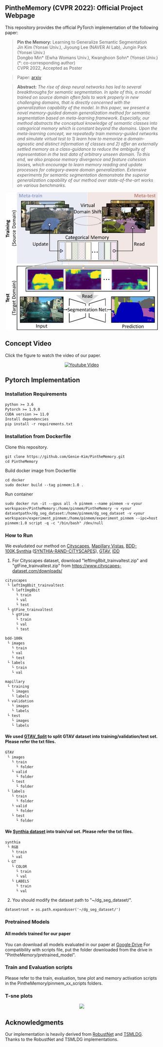 ## PintheMemory (CVPR 2022): Official Project Webpage
This repository provides the official PyTorch implementation of the following paper:
> **Pin the Memory:** Learning to Generalize Semantic Segmentation<br>
> Jin Kim (Yonsei Univ.), Jiyoung Lee (NAVER AI Lab), Jungin Park (Yonsei Univ.)<br>
> Dongbo Min* (Ewha Womans Univ.), Kwanghoon Sohn* (Yonsei Univ.) (*: co-corresponding author)<br>
> CVPR 2022, Accepted as Poster<br>

> Paper: [arxiv](https://arxiv.org/abs/2204.03609)<br>

> **Abstract:** 
*The rise of deep neural networks has led to several breakthroughs for semantic segmentation.
In spite of this, a model trained on source domain often fails to work properly in new challenging domains, that is directly concerned with the generalization capability of the model. 
In this paper, we present a novel memory-guided domain generalization method for semantic segmentation based on meta-learning framework.
Especially, our method abstracts the conceptual knowledge of semantic classes into categorical memory which is constant beyond the domains.
Upon the meta-learning concept, we repeatedly train memory-guided networks and simulate virtual test to 1) learn how to memorize a domain-agnostic and distinct information of classes and 2) offer an externally settled memory as a class-guidance to reduce the ambiguity of representation in the test data of arbitrary unseen domain.
To this end, we also propose memory divergence and feature cohesion losses, which encourage to learn memory reading and update processes for category-aware domain generalization.
Extensive experiments for semantic segmentation demonstrate the superior generalization capability of our method over state-of-the-art works on various benchmarks.*<br>

<p align="center">
  <img src="assets/fig1.png" width="500"/>
</p>

## Concept Video
Click the figure to watch the video of our paper.

<p align="center">
  <a href="https://youtu.be/LlEdudHMLII"><img src="assets/fig2.png" alt="Youtube Video"></a><br>
</p>

## Pytorch Implementation

### Installation Requirements
```
python >= 3.6
Pytorch >= 1.9.0
CUDA version >= 11.0
Install dependencies
pip install -r requirements.txt
```

### Installation from Dockerfile
Clone this repository.
```
git clone https://github.com/Genie-Kim/PintheMemory.git
cd PintheMemory
```
Build docker image from Dockerfile
```
cd docker
sudo docker build --tag pinmem:1.0 .
```
Run container
```
sudo docker run -it --gpus all -h pinmem --name pinmem -v <your workspace>/PintheMemory:/home/pinmem/PintheMemory -v <your datasetpath>/dg_seg_dataset:/home/pinmem/dg_seg_dataset -v <your workspace>/experiment_pinmem:/home/pinmem/experiment_pinmem --ipc=host pinmem:1.0 script -q -c "/bin/bash" /dev/null
```

### How to Run
We evaludated our method on [Cityscapes](https://www.cityscapes-dataset.com/), [Mapillary Vistas](https://www.mapillary.com/dataset/vistas?pKey=2ix3yvnjy9fwqdzwum3t9g&lat=20&lng=0&z=1.5), [BDD-100K](https://bair.berkeley.edu/blog/2018/05/30/bdd/),[Synthia](https://synthia-dataset.net/downloads/) ([SYNTHIA-RAND-CITYSCAPES](http://synthia-dataset.net/download/808/)), [GTAV](https://download.visinf.tu-darmstadt.de/data/from_games/), [IDD](https://idd.insaan.iiit.ac.in/)

1. For Cityscapes dataset, download "leftImg8bit_trainvaltest.zip" and "gtFine_trainvaltest.zip" from https://www.cityscapes-dataset.com/downloads/<br>
```
cityscapes
 └ leftImg8bit_trainvaltest
   └ leftImg8bit
     └ train
     └ val
     └ test
 └ gtFine_trainvaltest
   └ gtFine
     └ train
     └ val
     └ test
```
```
bdd-100k
 └ images
   └ train
   └ val
   └ test
 └ labels
   └ train
   └ val
```
```
mapillary
 └ training
   └ images
   └ labels
 └ validation
   └ images
   └ labels
 └ test
   └ images
   └ labels
```

#### We used [GTAV_Split](https://download.visinf.tu-darmstadt.de/data/from_games/code/read_mapping.zip) to split GTAV dataset into training/validation/test set. Please refer the txt files.

```
GTAV
 └ images
   └ train
     └ folder
   └ valid
     └ folder
   └ test   
     └ folder
 └ labels
   └ train
     └ folder
   └ valid
     └ folder
   └ test   
     └ folder
```

#### We [Synthia dataset](http://synthia-dataset.net/download/808/) into train/val set. Please refer the txt files.

```
synthia
 └ RGB
   └ train
   └ val
 └ GT
   └ COLOR
     └ train
     └ val
   └ LABELS
     └ train
     └ val
```

2. You should modify the dataset path to "~/dg_seg_dataset/".
```
datasetroot = os.path.expanduser('~/dg_seg_dataset/')
```

### Pretrained Models
#### All models trained for our paper
You can download all models evaluated in our paper at [Google Drive](https://drive.google.com/drive/folders/19i1G-gcJ3BV_VxO0ZG9YMJ4Btyj8c6dM?usp=sharing)
For compatibility with scripts file, put the folder downloaded from the drive in "PintheMemory/pretrained_model".

### Train and Evaluation scripts
Please refer to the train, evaluation, tsne plot and memory activation scripts in the PintheMemory/pinmem_xx_scripts folders.

### T-sne plots
<p align="center">
  <img src="assets/tsneplot(GSCB).png" width="500"/>
</p>

## Acknowledgments
Our implementation is heavily derived from [RobustNet](https://github.com/shachoi/RobustNet) and [TSMLDG](https://github.com/koncle/TSMLDG).
Thanks to the RobustNet and TSMLDG implementations.